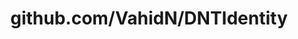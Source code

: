 ---
layout: post
title: github.com/VahidN/DNTIdentity
categories: link
tags: [انگلیسی, گیت‌هاب, برنامه‌نویسی]
---